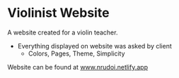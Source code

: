 # Violinist Website
A website created for a violin teacher.
 - Everything displayed on website was asked by client
   - Colors, Pages, Theme, Simplicity
   
Website can be found at www.nrudoi.netlify.app
